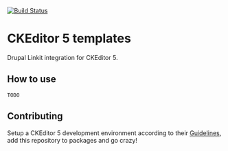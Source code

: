 [![Build Status](https://travis-ci.org/AmazeeLabs/ckeditor5-drupal-linkit.svg?branch=master)](https://travis-ci.org/AmazeeLabs/ckeditor5-drupal-linkit)

# CKEditor 5 templates

Drupal Linkit integration for CKEditor 5.

## How to use

```
TODO
```

## Contributing

Setup a CKEditor 5 development environment according to their [Guidelines][devenv], add this repository to packages and
go crazy!

[devenv]: https://ckeditor.com/docs/ckeditor5/latest/framework/guides/contributing/development-environment.html
